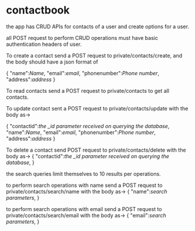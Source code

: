 # contactbook

the app has CRUD APIs for contacts of a user and create options for a user.

all POST request to perform CRUD operations must have basic authentication headers of user.

To create a contact send a POST request to private/contacts/create, and the body should have a json format of

{
	"name":*Name*,
	"email":*email*,
	"phonenumber":*Phone number*,
	"address":*address*
}

To read contacts send a POST request to private/contacts to get all contacts.
  
To update contact sent a POST request to private/contacts/update with the body as->
  
{
  "contactid":*the _id parameter received on querying the database*,
	"name":*Name*,
	"email":*email*,
	"phonenumber":*Phone number*,
	"address":*address*
}
  
To delete a contact send POST request to private/contacts/delete with the body as->
{
  "contactid":*the _id parameter received on querying the database*,
}
  
the search queries limit themselves to 10 results per operations.

to perform search operations with name send a POST request to private/contacts/search/name with the body as->
{
  "name":*search parameters*,
}
  
to perform search operations with email send a POST request to private/contacts/search/email with the body as->
{
  "email":*search parameters*,
}
